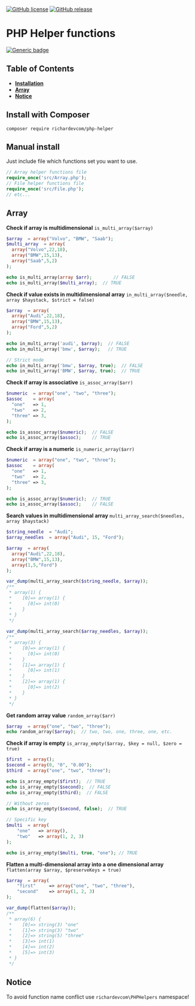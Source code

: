 [![GitHub license](https://img.shields.io/github/license/richardevcom/PHP-Helpers.svg)](https://github.com/richardevcom/PHP-Helpers/blob/master/LICENSE)
[![GitHub release](https://img.shields.io/github/release/richardevcom/PHP-Helpers.svg)](https://github.com/richardevcom/PHP-Helpers/releases/)

# PHP Helper functions
[![Generic badge](https://img.shields.io/badge/DOWNLOAD-HERE-brightgreen.svg)](https://github.com/richardevcom/PHP-Helpers/archive/master.zip)

## Table of Contents
- **[Installation](#install-with-composer)**
- **[Array](#array)**
- **[Notice](#notice)**

## Install with Composer
```
composer require richardevcom/php-helper
```
## Manual install
Just include file which functions set you want to use.
```php
// Array helper functions file
require_once('src/Array.php');
// File helper functions file
require_once('src/File.php');
// etc...
```

## Array
**Check if array is multidimensional**
`is_multi_array($array)`
```php
$array  = array("Volvo", "BMW", "Saab");
$multi_array  = array(
  array("Volvo",22,18),
  array("BMW",15,13),
  array("Saab",5,2)
);

echo is_multi_array(array $arr);        // FALSE
echo is_multi_array($multi_array);  // TRUE
```

**Check if value exists in multidimensional array**
`in_multi_array($needle, array $haystack, $strict = false)`
```php
$array  = array(
  array("Audi",22,18),
  array("BMW",15,13),
  array("Ford",5,2)
);

echo in_multi_array('audi', $array);  // FALSE
echo in_multi_array('bmw', $array);   // TRUE

// Strict mode
echo in_multi_array('bmw', $array, true);  // FALSE
echo in_multi_array('BMW', $array, true);  // TRUE
```

**Check if array is associative**
`is_assoc_array($arr)`
```php
$numeric  = array("one", "two", "three");
$assoc    = array(
  "one"   => 1,
  "two"   => 2,
  "three" => 3,
);

echo is_assoc_array($numeric);  // FALSE
echo is_assoc_array($assoc);    // TRUE
```

**Check if array is a numeric**
`is_numeric_array($arr)`
```php
$numeric  = array("one", "two", "three");
$assoc    = array(
  "one"   => 1,
  "two"   => 2,
  "three" => 3,
);

echo is_assoc_array($numeric);  // TRUE
echo is_assoc_array($assoc);    // FALSE
```

**Search values in multidimensional array**
`multi_array_search($needles, array $haystack)`
```php
$string_needle  = "Audi";
$array_needles  = array("Audi", 15, "Ford");

$array  = array(
  array("Audi",22,18),
  array("BMW",15,13),
  array(1,5,"Ford")
);

var_dump(multi_array_search($string_needle, $array));
/**
 * array(1) {
 *    [0]=> array(1) {
 *      [0]=> int(0)
 *    }
 * }
 */
 
var_dump(multi_array_search($array_needles, $array));
/**
 * array(3) {
 *    [0]=> array(1) {
 *      [0]=> int(0)
 *    }
 *    [1]=> array(1) {
 *      [0]=> int(1)
 *    }
 *    [2]=> array(1) {
 *      [0]=> int(2)
 *    }
 * }
 */
```

**Get random array value**
`random_array($arr)`
```php
$array  = array("one", "two", "three");
echo random_array($array);  // two, two, one, three, one, etc.
```

**Check if array is empty**
`is_array_empty($array, $key = null, $zero = true)`
```php
$first  = array();
$second = array(0, "0", "0.00");
$third  = array("one", "two", "three");

echo is_array_empty($first);  // TRUE
echo is_array_empty($second);  // FALSE
echo is_array_empty($third);  // FALSE

// Without zeros
echo is_array_empty($second, false);  // TRUE

// Specific key
$multi  = array(
	"one"	=> array(),
	"two"	=> array(1, 2, 3)
);

echo is_array_empty($multi, true, "one"); // TRUE
```

**Flatten a multi-dimensional array into a one dimensional array**
`flatten(array $array, $preserveKeys = true)`
```php
$array  = array(
	"first"		=> array("one", "two", "three"),
	"second"	=> array(1, 2, 3)
);

var_dump(flatten($array));
/**
 * array(6) {
 *    [0]=> string(3) "one"
 *    [1]=> string(3) "two"
 *    [2]=> string(5) "three"
 *    [3]=> int(1)
 *    [4]=> int(2)
 *    [5]=> int(3)
 * }
 */
```

## Notice
To avoid function name conflict use <code>richardevcom\PHPHelpers</code> namespace!
